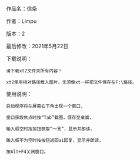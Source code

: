 作品名：信条

作者：Limpu

版本：2

最后修改：2021年5月22日

下载说明：

    请下载xt2文件夹所有内容！
    
    xt2使用相对路径载入图片，无须像xt一样把文件保存在F:\路径。
 
使用说明：

    启动程序将在屏幕右下角出现一个窗口,
    
    窗口获取焦点时按“Tab”截图，保存至桌面，
    
    输入框空时按按钮获取“一言”，显示并朗读，
    
    输入框不为空时按按钮返回ai回复，显示并朗读，
    
    按Alt+F4关闭窗口。
